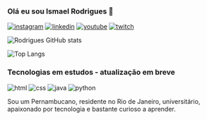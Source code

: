 ### Olá eu sou Ismael Rodrigues 🤙

[![instagram](https://img.shields.io/badge/Instagram-E4405F?style=for-the-badge&logo=instagram&logoColor=white)](https://www.instagram.com/ismael.rdg)
[![linkedin](https://img.shields.io/badge/LinkedIn-0077B5?style=for-the-badge&logo=linkedin&logoColor=white)](https://www.linkedin.com/in/ismael-rodrigues-93480327a/)
[![youtube](https://img.shields.io/badge/YouTube-FF0000?style=for-the-badge&logo=youtube&logoColor=white)](https://www.youtube.com/channel/UC_wnr8fgAU_4qrpv_fSs0Fg)
[![twitch](https://img.shields.io/badge/Twitch-9146FF?style=for-the-badge&logo=twitch&logoColor=white)](https://www.twitch.tv/ismael02i)

![Rodrigues GitHub stats](https://github-readme-stats.vercel.app/api?username=ismaelrdgdev&show_icons=true&theme=merko)

![Top Langs](https://github-readme-stats.vercel.app/api/top-langs/?username=ismaelrdgdev&langs_count=8)

### Tecnologias em estudos - atualização em breve

![html](https://img.shields.io/badge/HTML5-E34F26?style=for-the-badge&logo=html5&logoColor=white)
![css](https://img.shields.io/badge/CSS3-1572B6?style=for-the-badge&logo=css3&logoColor=white)
![java](https://img.shields.io/badge/JavaScript-F7DF1E?style=for-the-badge&logo=javascript&logoColor=black)
![python](https://img.shields.io/badge/Python-3776AB?style=for-the-badge&logo=python&logoColor=white)

Sou um Pernambucano, residente no Rio de Janeiro, universitário, apaixonado por tecnologia e bastante curioso a aprender. 
